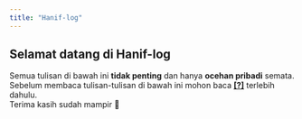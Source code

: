 ```yaml
---
title: "Hanif-log"
---
```

## Selamat datang di **Hanif-log**  
Semua tulisan di bawah ini **tidak penting** dan hanya **ocehan pribadi** semata.
Sebelum membaca tulisan-tulisan di bawah ini mohon baca **[[?]](https://dalamjaringan.github.io/why/)** terlebih dahulu.  
Terima kasih sudah mampir 💙